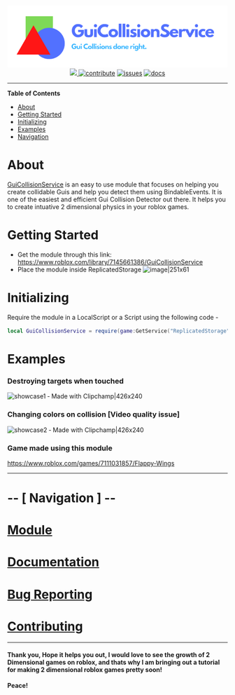 <div align="center">
    <a href="https://www.roblox.com/library/7145661386/GuiCollisionService"><img style="left:70" src="https://raw.githubusercontent.com/jaipack17/GuiCollisionService/main/GuiCollision-removebg-preview%20(1).png" width="606" alt="logo" /></a>
<br/>
    <a href="https://www.roblox.com/library/7145661386/GuiCollisionService">
      <img src="https://img.shields.io/badge/module-get-blue"/>
    </a>
    <a href="https://github.com/jaipack17/GuiCollisionService/blob/main/CONTRIBUTING.md"><img src="https://img.shields.io/badge/github-contribute-black" alt="contribute" /></a>
    <a href="https://www.github.com/jaipack17/GuiCollisionService/issues"><img src="https://img.shields.io/badge/issues-bugs-red" alt="issues" /></a>
    <a href="https://github.com/jaipack17/cli-pages#documentation"><img src="https://img.shields.io/badge/docs-view-%23blue" alt="docs" /></a>
</div>

<hr/>

**Table of Contents**
- [About](#about)
- [Getting Started](#getting-started)
- [Initializing](#initializing)
- [Examples](#examples)
- [Navigation](#----navigation----)

# About

[GuiCollisionService](https://www.roblox.com/library/7145661386/GuiCollisionService) is an easy to use module that focuses on helping you create collidable Guis and help you detect them using BindableEvents. It is one of the easiest and efficient Gui Collision Detector out there. It helps you to create intuative 2 dimensional physics in your roblox games.

# Getting Started

- Get the module through this link: https://www.roblox.com/library/7145661386/GuiCollisionService
- Place the module inside ReplicatedStorage
![image|251x61](upload://xim4t2ChgMk3XfOHrEPPQrKoR3r.png) 

# Initializing
Require the module in a LocalScript or a Script using the following code - 
```lua
local GuiCollisionService = require(game:GetService("ReplicatedStorage").GuiCollisionService)
```

# Examples
### Destroying targets when touched
![showcase1 ‐ Made with Clipchamp|426x240](upload://cTOPnqARZro0YIT6jQYiOxOv4ot.gif) 

### Changing colors on collision [Video quality issue]
![showcase2 ‐ Made with Clipchamp|426x240](upload://bp569yryRIavxCgU6JSUkvXGC88.gif) 

### Game made using this module
https://www.roblox.com/games/7111031857/Flappy-Wings

<hr/>

# -- [ Navigation ] --

# [Module](https://www.roblox.com/library/7145661386/GuiCollisionService)

# [Documentation]() 

# [Bug Reporting](https://www.github.com/jaipack17/GuiCollisionService/issues)

# [Contributing](https://github.com/jaipack17/GuiCollisionService/blob/main/CONTRIBUTING.md)

<hr/>

#### Thank you, Hope it helps you out, I would love to see the growth of 2 Dimensional games on roblox, and thats why I am bringing out a **tutorial** for making 2 dimensional roblox games pretty soon! 

**Peace!**
